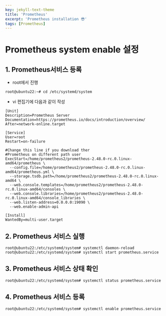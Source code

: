 ```yaml
---
key: jekyll-text-theme
title: 'Prometheus'
excerpt: 'Prometheus installation 😎'
tags: [Prometheus]
---
```


# Prometheus system enable 설정

## 1. Prometheus서비스 등록

* root에서 진행

```
root@ubuntu22:~# cd /etc/systemd/system
```

* vi 편집기에 다음과 같이 작성

```
[Unit]
Description=Prometheus Server
Documentation=https://prometheus.io/docs/introduction/overview/
After=network-online.target

[Service]
User=root
Restart=on-failure

#Change this line if you download ther
#Prometheus on different path user
ExecStart=/home/prometheus2/prometheus-2.48.0-rc.0.linux-amd64/prometheus \
  --config.file=/home/prometheus2/prometheus-2.48.0-rc.0.linux-amd64/prometheus.yml \
  --storage.tsdb.path=/home/prometheus2/prometheus-2.48.0-rc.0.linux-amd64 \
  --web.console.templates=/home/prometheus2/prometheus-2.48.0-rc.0.linux-amd64/consoles \
  --web.console.libraries=/home/prometheus2/prometheus-2.48.0-rc.0.linux-amd64/console_libraries \
  --web.listen-address=0.0.0.0:19090 \
  --web.enable-admin-api

[Install]
WantedBy=multi-user.target
```

## 2. Prometheus 서비스 실행

```
root@ubuntu22:/etc/systemd/system# systemctl daemon-reload
root@ubuntu22:/etc/systemd/system# systemctl start prometheus.service 
```

## 3. Prometheus 서비스 상태 확인

```
root@ubuntu22:/etc/systemd/system# systemctl status prometheus.service
```

## 4. Prometheus 서비스 등록

```
root@ubuntu22:/etc/systemd/system# systemctl enable prometheus.service
```